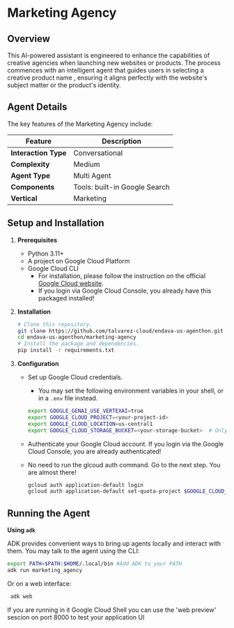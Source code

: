 # Marketing Agency


## Overview

This AI-powered assistant is engineered to enhance the capabilities of creative agencies when launching new websites or products. The process commences with an intelligent agent that guides users in selecting a creative product name , ensuring it aligns perfectly with the website's subject matter or the product's identity. 
## Agent Details

The key features of the Marketing Agency include:

| Feature | Description |
| --- | --- |
| **Interaction Type** | Conversational |
| **Complexity**  | Medium |
| **Agent Type**  | Multi Agent |
| **Components**  | Tools: built-in Google Search |
| **Vertical**  | Marketing |


## Setup and Installation

1.  **Prerequisites**

    *   Python 3.11+
    * A project on Google Cloud Platform
    * Google Cloud CLI
        *   For installation, please follow the instruction on the official
            [Google Cloud website](https://cloud.google.com/sdk/docs/install).
        *  If you login via Google Cloud Console, you already have this packaged installed!

2.  **Installation**

    ```bash
    # Clone this repository.
    git clone https://github.com/talvarez-cloud/endava-us-agenthon.git
    cd endava-us-agenthon/marketing-agency
    # Install the package and dependencies.
    pip install -r requirements.txt
    ```

3.  **Configuration**

    *   Set up Google Cloud credentials.

        *   You may set the following environment variables in your shell, or in
            a `.env` file instead.

        ```bash
        export GOOGLE_GENAI_USE_VERTEXAI=true
        export GOOGLE_CLOUD_PROJECT=<your-project-id>
        export GOOGLE_CLOUD_LOCATION=us-central1
        export GOOGLE_CLOUD_STORAGE_BUCKET=<your-storage-bucket>  # Only required for deployment on Agent Engine
        ```

    *   Authenticate your Google Cloud account. If you login via the Google Cloud Console, you are already authenticated!
    *   No need to run the glcoud auth command. Go to the next step.  You are almost there!

        ```bash
        gcloud auth application-default login
        gcloud auth application-default set-quota-project $GOOGLE_CLOUD_PROJECT
        ```

## Running the Agent

**Using `adk`**

ADK provides convenient ways to bring up agents locally and interact with them.
You may talk to the agent using the CLI:

```bash
export PATH=$PATH:$HOME/.local/bin #Add ADK to your PATH
adk run marketing_agency
```

Or on a web interface:

```bash
 adk web
```

If you are running in it Google Cloud Shell you can use the 'web preview' sescion on port 8000 to test your application UI
